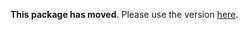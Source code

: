 **This package has moved**.
Please use the version
[here](https://github.com/NASA-Planetary-Science/pgdtools).
